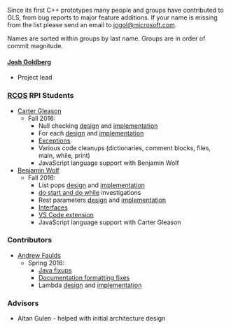 Since its first C++ prototypes many people and groups have contributed to GLS, from bug reports to major feature additions.
If your name is missing from the list please send an email to jogol@microsoft.com.

Names are sorted within groups by last name.
Groups are in order of commit magnitude.


#### [Josh Goldberg](http://github.com/JoshuaKGoldberg)

* Project lead


### [RCOS](https://rcos.io/projects/HighSchoolHacking/GLS/profile) RPI Students

* [Carter Gleason](https://github.com/GleasonC4)
    * Fall 2016:
        * Null checking [design](https://github.com/HighSchoolHacking/GLS/pull/126]) and [implementation](https://github.com/HighSchoolHacking/GLS/pull/135)
        * For each [design](https://github.com/HighSchoolHacking/GLS/pull/138) and [implementation](https://github.com/HighSchoolHacking/GLS/pull/143)
        * [Exceptions](https://github.com/HighSchoolHacking/GLS/pulls?utf8=%E2%9C%93&q=is%3Apr%20exceptions)
        * Various code cleanups (dictionaries, comment blocks, files, main, while, print)
        * JavaScript language support with Benjamin Wolf
* [Benjamin Wolf](https://github.com/Ben-Wolf)
    * Fall 2016:
        * List pops [design](https://github.com/HighSchoolHacking/GLS/pull/128) and [implementation](https://github.com/HighSchoolHacking/GLS/pull/131)
        * [do start and do while](https://github.com/HighSchoolHacking/GLS/pull/139) investigations
        * Rest parameters [design](https://github.com/HighSchoolHacking/GLS/pull/146) and [implementation](https://github.com/HighSchoolHacking/GLS/pull/147)
        * [Interfaces](https://github.com/HighSchoolHacking/GLS/pulls?utf8=%E2%9C%93&q=is%3Apr%20interfaces%20author%3Aben-wolf)
        * [VS Code extension](https://github.com/HighSchoolHacking/VSCode-GLS-Colorizer)
        * JavaScript language support with Carter Gleason


### Contributors

* [Andrew Faulds](https://github.com/faulda)
   * Spring 2016:
      * [Java fixups](https://github.com/HighSchoolHacking/GLS/pull/23)
      * [Documentation formatting fixes](https://github.com/HighSchoolHacking/GLS/pull/51/files)
      * Lambda [design](https://github.com/HighSchoolHacking/GLS/pull/85) and [implementation](https://github.com/HighSchoolHacking/GLS/pull/88)


### Advisors

* Altan Gulen - helped with initial architecture design
